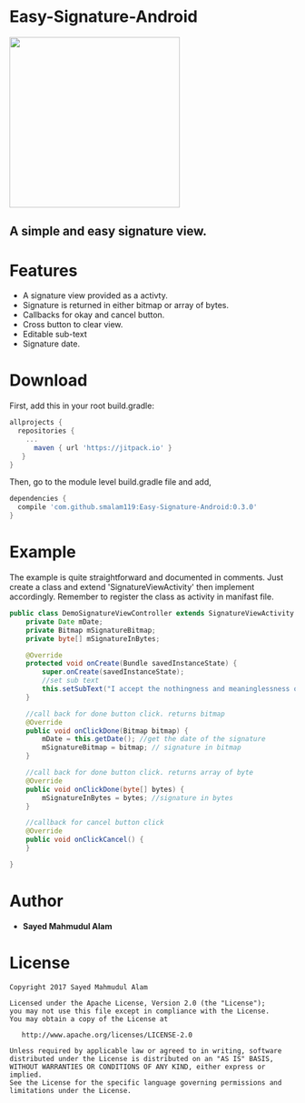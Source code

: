 # Easy-Signature-Android


<img src="https://github.com/smalam119/Easy-Signature-Android/blob/master/Screenshot_2017-12-31-23-29-09.png" align="center" width="300"/>

## **A simple and easy signature view.**

Features
=======

* A signature view provided as a activty.
* Signature is returned in either bitmap or array of bytes.
* Callbacks for okay and cancel button.
* Cross button to clear view.
* Editable sub-text
* Signature date.

Download
=======

First, add this in your root build.gradle:

```groovy
allprojects {
  repositories {
    ...
      maven { url 'https://jitpack.io' }
   }
}
```
Then, go to the module level build.gradle file and add,

```groovy
dependencies {
  compile 'com.github.smalam119:Easy-Signature-Android:0.3.0'
}
```
Example
=======

The example is quite straightforward and documented in comments. Just create a class and extend 'SignatureViewActivity' then implement accordingly. Remember to register the class as activity in manifast file.

```java
public class DemoSignatureViewController extends SignatureViewActivity {
    private Date mDate;
    private Bitmap mSignatureBitmap;
    private byte[] mSignatureInBytes;

    @Override
    protected void onCreate(Bundle savedInstanceState) {
        super.onCreate(savedInstanceState);
        //set sub text
        this.setSubText("I accept the nothingness and meaninglessness of life");
    }

    //call back for done button click. returns bitmap
    @Override
    public void onClickDone(Bitmap bitmap) {
        mDate = this.getDate(); //get the date of the signature
        mSignatureBitmap = bitmap; // signature in bitmap
    }

    //call back for done button click. returns array of byte
    @Override
    public void onClickDone(byte[] bytes) {
        mSignatureInBytes = bytes; //signature in bytes
    }

    //callback for cancel button click
    @Override
    public void onClickCancel() {
    }

}
```
Author
=======
* **Sayed Mahmudul Alam**

License
=======

    Copyright 2017 Sayed Mahmudul Alam

    Licensed under the Apache License, Version 2.0 (the "License");
    you may not use this file except in compliance with the License.
    You may obtain a copy of the License at

       http://www.apache.org/licenses/LICENSE-2.0

    Unless required by applicable law or agreed to in writing, software
    distributed under the License is distributed on an "AS IS" BASIS,
    WITHOUT WARRANTIES OR CONDITIONS OF ANY KIND, either express or implied.
    See the License for the specific language governing permissions and
    limitations under the License.

